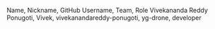 Name, Nickname, GitHub Username, Team, Role
Vivekananda Reddy Ponugoti, Vivek, vivekanandareddy-ponugoti, yg-drone, developer
